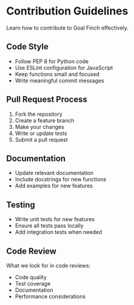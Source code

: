 # Contribution Guidelines

Learn how to contribute to Goal Finch effectively.

## Code Style

- Follow PEP 8 for Python code
- Use ESLint configuration for JavaScript
- Keep functions small and focused
- Write meaningful commit messages

## Pull Request Process

1. Fork the repository
2. Create a feature branch
3. Make your changes
4. Write or update tests
5. Submit a pull request

## Documentation

- Update relevant documentation
- Include docstrings for new functions
- Add examples for new features

## Testing

- Write unit tests for new features
- Ensure all tests pass locally
- Add integration tests when needed

## Code Review

What we look for in code reviews:
- Code quality
- Test coverage
- Documentation
- Performance considerations
